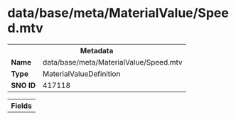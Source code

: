 <h1>data/base/meta/MaterialValue/Speed.mtv</h1><table><tr><th colspan="100%">Metadata</th></tr><tr><td><b>Name</b></td><td>data/base/meta/MaterialValue/Speed.mtv</td></tr><tr><td><b>Type</b></td><td>MaterialValueDefinition</td></tr><tr><td><b>SNO ID</b></td><td>417118</td></tr></table>

<table><tr><th colspan="100%">Fields</th></tr></table>

